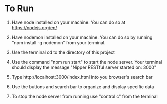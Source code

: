 # To Run
1) Have node installed on your machine. You can do so at https://nodejs.org/en/

2) Have nodemon installed on your machine. You can do so by running "npm install -g nodemon" from your terminal.

2) Use the terminal cd to the directory of this project

3) Use the command "npm run start" to start the node server. Your terminal should display the message "Nipper RESTful server started on: 3000"

4) Type http://localhost:3000/index.html into you browser's search bar

5) Use the buttons and search bar to organize and display specific data

6) To stop the node server from running use "control c" from the terminal
